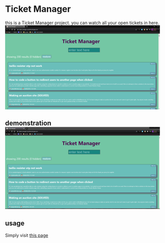 # Ticket Manager

this is a Ticket Manager project.
you can watch all your open tickets in here.
![pic1](./readme-files\ticketScreenShot.png)

## demonstration ![gif](./readme-files\ticketGif.gif)

## usage

Simply visit [this page](https://ticket-manager-yuval.herokuapp.com/)
